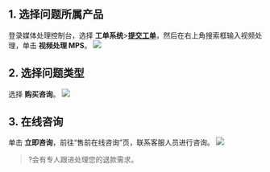 

## 1. 选择问题所属产品

登录媒体处理控制台，选择 **工单系统**>[**提交工单**](https://console.cloud.tencent.com/workorder/category?step=0&source=0)，然后在右上角搜索框输入视频处理，单击 **视频处理 MPS**。
![](https://qcloudimg.tencent-cloud.cn/raw/a5066c989c933e61a8209dfa655ab592.png)

## 2. 选择问题类型

选择 **购买咨询**。
![](https://qcloudimg.tencent-cloud.cn/raw/72438adaf11e30384009d4303c89bea2.png)

## 3. 在线咨询
单击 **立即咨询**，前往“售前在线咨询”页，联系客服人员进行咨询。
![](https://main.qcloudimg.com/raw/f560e8676a749cba0d88a627c0f90218.png)

>?会有专人跟进处理您的退款需求。
